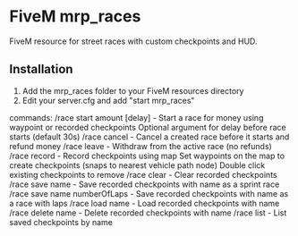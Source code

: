 # FiveM mrp_races

FiveM resource for street races with custom checkpoints and HUD.

## Installation

1. Add the mrp_races folder to your FiveM resources directory
2. Edit your server.cfg and add "start mrp_races"

commands:
/race start amount [delay] - Start a race for money using waypoint or recorded checkpoints
Optional argument for delay before race starts (default 30s)
/race cancel - Cancel a created race before it starts and refund money
/race leave - Withdraw from the active race (no refunds)
/race record - Record checkpoints using map
Set waypoints on the map to create checkpoints (snaps to nearest vehicle path node)
Double click existing checkpoints to remove
/race clear - Clear recorded checkpoints
/race save name - Save recorded checkpoints with name as a sprint race
/race save name numberOfLaps - Save recorded checkpoints with name as a race with laps
/race load name - Load recorded checkpoints with name
/race delete name - Delete recorded checkpoints with name
/race list - List saved checkpoints by name
